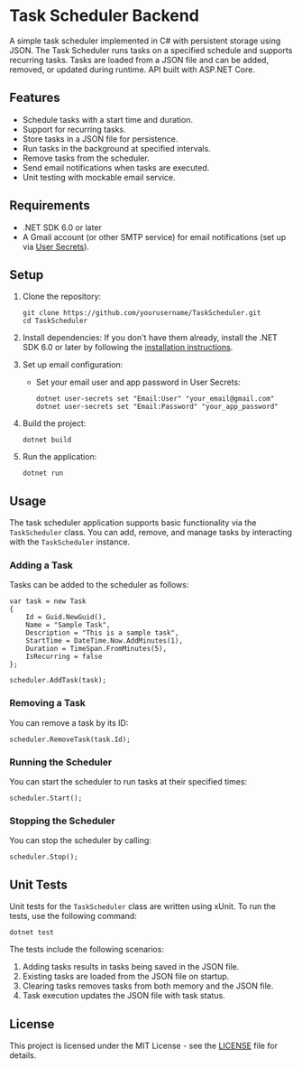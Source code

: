 # Task Scheduler Backend

A simple task scheduler implemented in C# with persistent storage using JSON. The Task Scheduler runs tasks on a specified schedule and supports recurring tasks. Tasks are loaded from a JSON file and can be added, removed, or updated during runtime. API built with ASP.NET Core.

## Features

- Schedule tasks with a start time and duration.
- Support for recurring tasks.
- Store tasks in a JSON file for persistence.
- Run tasks in the background at specified intervals.
- Remove tasks from the scheduler.
- Send email notifications when tasks are executed.
- Unit testing with mockable email service.

## Requirements

- .NET SDK 6.0 or later
- A Gmail account (or other SMTP service) for email notifications (set up via [User Secrets](https://docs.microsoft.com/en-us/aspnet/core/security/app-secrets?view=aspnetcore-5.0)).

## Setup

1. Clone the repository:
   ```
   git clone https://github.com/yourusername/TaskScheduler.git
   cd TaskScheduler
   ```

2. Install dependencies:
   If you don't have them already, install the .NET SDK 6.0 or later by following the [installation instructions](https://dotnet.microsoft.com/download).

3. Set up email configuration:
   - Set your email user and app password in User Secrets:
     ```
     dotnet user-secrets set "Email:User" "your_email@gmail.com"
     dotnet user-secrets set "Email:Password" "your_app_password"
     ```

4. Build the project:
   ```
   dotnet build
   ```

5. Run the application:
   ```
   dotnet run
   ```

## Usage

The task scheduler application supports basic functionality via the `TaskScheduler` class. You can add, remove, and manage tasks by interacting with the `TaskScheduler` instance.

### Adding a Task

Tasks can be added to the scheduler as follows:
```
var task = new Task
{
    Id = Guid.NewGuid(),
    Name = "Sample Task",
    Description = "This is a sample task",
    StartTime = DateTime.Now.AddMinutes(1),
    Duration = TimeSpan.FromMinutes(5),
    IsRecurring = false
};

scheduler.AddTask(task);
```

### Removing a Task

You can remove a task by its ID:
```
scheduler.RemoveTask(task.Id);
```

### Running the Scheduler

You can start the scheduler to run tasks at their specified times:
```
scheduler.Start();
```

### Stopping the Scheduler

You can stop the scheduler by calling:
```
scheduler.Stop();
```

## Unit Tests

Unit tests for the `TaskScheduler` class are written using xUnit. To run the tests, use the following command:

```
dotnet test
```

The tests include the following scenarios:

1. Adding tasks results in tasks being saved in the JSON file.
2. Existing tasks are loaded from the JSON file on startup.
3. Clearing tasks removes tasks from both memory and the JSON file.
4. Task execution updates the JSON file with task status.

## License

This project is licensed under the MIT License - see the [LICENSE](LICENSE) file for details.
